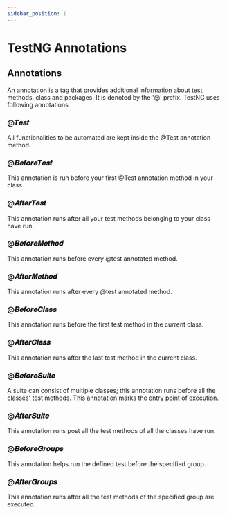 ```yaml
---
sidebar_position: 1
---
```


# TestNG Annotations

## Annotations

An annotation is a tag that provides additional information about test methods, class and packages. It is denoted by the '@' prefix. TestNG uses following annotations

### @𝑻𝒆𝒔𝒕

All functionalities to be automated are kept inside the @Test annotation method.

### @𝑩𝒆𝒇𝒐𝒓𝒆𝑻𝒆𝒔𝒕

This annotation is run before your first @Test annotation method in your class.

### @𝑨𝒇𝒕𝒆𝒓𝑻𝒆𝒔𝒕

This annotation runs after all your test methods belonging to your class have run.

### @𝑩𝒆𝒇𝒐𝒓𝒆𝑴𝒆𝒕𝒉𝒐𝒅

This annotation runs before every @test annotated method.

### @𝑨𝒇𝒕𝒆𝒓𝑴𝒆𝒕𝒉𝒐𝒅

This annotation runs after every @test annotated method.

### @𝑩𝒆𝒇𝒐𝒓𝒆𝑪𝒍𝒂𝒔𝒔

This annotation runs before the first test method in the current class.

### @𝑨𝒇𝒕𝒆𝒓𝑪𝒍𝒂𝒔𝒔

This annotation runs after the last test method in the current class.

### @𝑩𝒆𝒇𝒐𝒓𝒆𝑺𝒖𝒊𝒕𝒆

A suite can consist of multiple classes; this annotation runs before all the classes' test methods. This annotation marks the entry point of execution.

### @𝑨𝒇𝒕𝒆𝒓𝑺𝒖𝒊𝒕𝒆

This annotation runs post all the test methods of all the classes have run.

### @𝑩𝒆𝒇𝒐𝒓𝒆𝑮𝒓𝒐𝒖𝒑𝒔

This annotation helps run the defined test before the specified group.

### @𝑨𝒇𝒕𝒆𝒓𝑮𝒓𝒐𝒖𝒑𝒔

This annotation runs after all the test methods of the specified group are executed.
